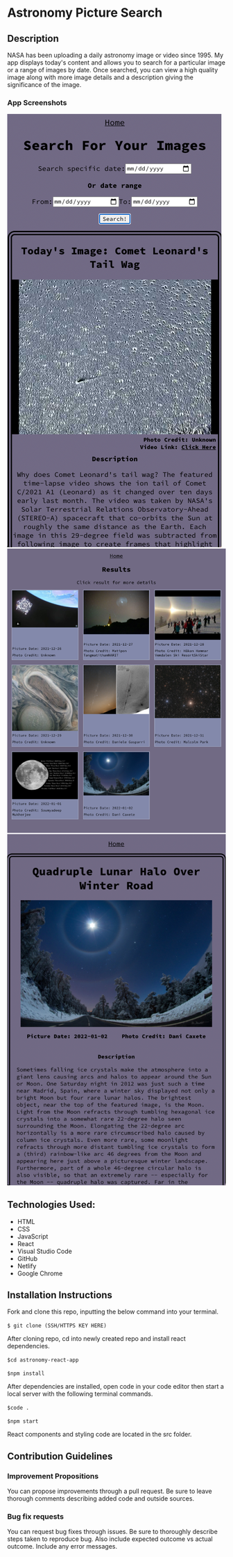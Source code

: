 # Astronomy Picture Search

## Description

NASA has been uploading a daily astronomy image or video since 1995. My app displays today's content and allows you to search for a particular image or a range of images by date. Once searched, you can view a high quality image along with more image details and a description giving the significance of the image.

### App Screenshots
![Home Page](assets/homepage-screenshot.png)
![Results List](assets/results-list-screenshot.png)
![Detail Result](assets/detail-result-screenshot.png)


## Technologies Used:
- HTML
- CSS
- JavaScript
- React 
- Visual Studio Code
- GitHub
- Netlify
- Google Chrome

## Installation Instructions
Fork and clone this repo, inputting the below command into your terminal.

`$ git clone (SSH/HTTPS KEY HERE)`

After cloning repo, cd into newly created repo and install react dependencies.

`$cd astronomy-react-app`

`$npm install`

After dependencies are installed, open code in your code editor then start a local server with the following terminal commands.

`$code .`

`$npm start`

React components and styling code are located in the src folder. 

## Contribution Guidelines

### Improvement Propositions

You can propose improvements through a pull request. Be sure to leave thorough comments describing added code and outside sources. 

### Bug fix requests

You can request bug fixes through issues. Be sure to thoroughly describe steps taken to reproduce bug. Also include expected outcome vs actual outcome. Include any error messages.
